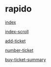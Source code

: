 # rapido
<p><a href="https://efekta.github.io/rapido/build/index.html">index</a></p>
<p><a href="https://efekta.github.io/rapido/build/index-scroll.html">index-scroll</a></p>
<p><a href="https://efekta.github.io/rapido/build/add-tickets.html">add-ticket</a></p>
<p><a href="https://efekta.github.io/rapido/build/number-ticket.html">number-ticket</a></p>
<p><a href="https://efekta.github.io/rapido/build/buy-ticket-summary.html">buy-ticket-summary</a></p>
